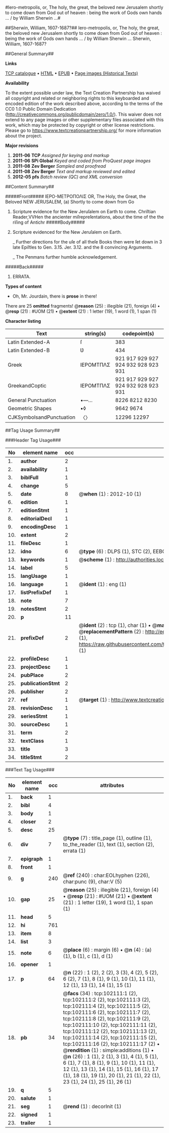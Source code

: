 #Iero-metropolis, or, The holy, the great, the beloved new Jerusalem shortly to come down from God out of heaven : being the work of Gods own hands ... / by William Sherwin ...#

##Sherwin, William, 1607-1687?##
Iero-metropolis, or, The holy, the great, the beloved new Jerusalem shortly to come down from God out of heaven : being the work of Gods own hands ... / by William Sherwin ...
Sherwin, William, 1607-1687?

##General Summary##

**Links**

[TCP catalogue](http://www.ota.ox.ac.uk/tcp/)  • 
[HTML](http://tei.it.ox.ac.uk/tcp/Texts-HTML/free/A59/A59935.html)  • 
[EPUB](http://tei.it.ox.ac.uk/tcp/Texts-EPUB/free/A59/A59935.epub) • 
[Page images (Historical Texts)](https://historicaltexts.jisc.ac.uk/eebo-14151036e)

**Availability**

To the extent possible under law, the Text Creation Partnership has waived all copyright and related or neighboring rights to this keyboarded and encoded edition of the work described above, according to the terms of the CC0 1.0 Public Domain Dedication (http://creativecommons.org/publicdomain/zero/1.0/). This waiver does not extend to any page images or other supplementary files associated with this work, which may be protected by copyright or other license restrictions. Please go to https://www.textcreationpartnership.org/ for more information about the project.

**Major revisions**

1. __2011-06__ __TCP__ *Assigned for keying and markup*
1. __2011-06__ __SPi Global__ *Keyed and coded from ProQuest page images*
1. __2011-08__ __Zev Berger__ *Sampled and proofread*
1. __2011-08__ __Zev Berger__ *Text and markup reviewed and edited*
1. __2012-05__ __pfs__ *Batch review (QC) and XML conversion*

##Content Summary##

#####Front#####
ΙΕΡΟ-ΜΕΤΡΟΠΟΛΙΣ OR, The Holy, the Great, the Beloved NEW JERUSALEM, (a) Shortly to come down from Go
1. Scripture evidence for the New Jeruſalem on Earth to come.
Chriſtian Reader,VVHen the ancienter miſrepreſentations, about the time of the the riſing of Antichr
#####Body#####

1. Scripture evidenced for the New Jeruſalem on Earth.

    _ Further directions for the uſe of all theſe Books then were ſet down in 3 late Epiſtles to Gen. 3.15. Jer. 3.12. and the 8 convincing Arguments.

    _ The Penmans further humble acknowledgement.

#####Back#####

1. ERRATA.

**Types of content**

  * Oh, Mr. Jourdain, there is **prose** in there!

There are 25 **omitted** fragments! 
 @__reason__ (25) : illegible (21), foreign (4)  •  @__resp__ (21) : #UOM (21)  •  @__extent__ (21) : 1 letter (19), 1 word (1), 1 span (1)

**Character listing**


|Text|string(s)|codepoint(s)|
|---|---|---|
|Latin Extended-A|ſ|383|
|Latin Extended-B|Ʋ|434|
|Greek|ΙΕΡΟΜΤΠΛΣ|921 917 929 927 924 932 928 923 931|
|GreekandCoptic|ΙΕΡΟΜΤΠΛΣ|921 917 929 927 924 932 928 923 931|
|General Punctuation|•—…|8226 8212 8230|
|Geometric Shapes|▪◊|9642 9674|
|CJKSymbolsandPunctuation|〈〉|12296 12297|

##Tag Usage Summary##

###Header Tag Usage###

|No|element name|occ|attributes|
|---|---|---|---|
|1.|__author__|2||
|2.|__availability__|1||
|3.|__biblFull__|1||
|4.|__change__|5||
|5.|__date__|8| @__when__ (1) : 2012-10 (1)|
|6.|__edition__|1||
|7.|__editionStmt__|1||
|8.|__editorialDecl__|1||
|9.|__encodingDesc__|1||
|10.|__extent__|2||
|11.|__fileDesc__|1||
|12.|__idno__|6| @__type__ (6) : DLPS (1), STC (2), EEBO-CITATION (1), OCLC (1), VID (1)|
|13.|__keywords__|1| @__scheme__ (1) : http://authorities.loc.gov/ (1)|
|14.|__label__|5||
|15.|__langUsage__|1||
|16.|__language__|1| @__ident__ (1) : eng (1)|
|17.|__listPrefixDef__|1||
|18.|__note__|7||
|19.|__notesStmt__|2||
|20.|__p__|11||
|21.|__prefixDef__|2| @__ident__ (2) : tcp (1), char (1)  •  @__matchPattern__ (2) : ([0-9\-]+):([0-9IVX]+) (1), (.+) (1)  •  @__replacementPattern__ (2) : http://eebo.chadwyck.com/downloadtiff?vid=$1&page=$2 (1), https://raw.githubusercontent.com/textcreationpartnership/Texts/master/tcpchars.xml#$1 (1)|
|22.|__profileDesc__|1||
|23.|__projectDesc__|1||
|24.|__pubPlace__|2||
|25.|__publicationStmt__|2||
|26.|__publisher__|2||
|27.|__ref__|1| @__target__ (1) : http://www.textcreationpartnership.org/docs/. (1)|
|28.|__revisionDesc__|1||
|29.|__seriesStmt__|1||
|30.|__sourceDesc__|1||
|31.|__term__|2||
|32.|__textClass__|1||
|33.|__title__|3||
|34.|__titleStmt__|2||


###Text Tag Usage###

|No|element name|occ|attributes|
|---|---|---|---|
|1.|__back__|1||
|2.|__bibl__|4||
|3.|__body__|1||
|4.|__closer__|2||
|5.|__desc__|25||
|6.|__div__|7| @__type__ (7) : title_page (1), outline (1), to_the_reader (1), text (1), section (2), errata (1)|
|7.|__epigraph__|1||
|8.|__front__|1||
|9.|__g__|240| @__ref__ (240) : char:EOLhyphen (226), char:punc (9), char:V (5)|
|10.|__gap__|25| @__reason__ (25) : illegible (21), foreign (4)  •  @__resp__ (21) : #UOM (21)  •  @__extent__ (21) : 1 letter (19), 1 word (1), 1 span (1)|
|11.|__head__|5||
|12.|__hi__|761||
|13.|__item__|8||
|14.|__list__|3||
|15.|__note__|6| @__place__ (6) : margin (6)  •  @__n__ (4) : (a) (1), b (1), c (1), d (1)|
|16.|__opener__|1||
|17.|__p__|64| @__n__ (22) : 1 (2), 2 (2), 3 (3), 4 (2), 5 (2), 6 (2), 7 (1), 8 (1), 9 (1), 10 (1), 11 (1), 12 (1), 13 (1), 14 (1), 15 (1)|
|18.|__pb__|34| @__facs__ (34) : tcp:102111:1 (2), tcp:102111:2 (2), tcp:102111:3 (2), tcp:102111:4 (2), tcp:102111:5 (2), tcp:102111:6 (2), tcp:102111:7 (2), tcp:102111:8 (2), tcp:102111:9 (2), tcp:102111:10 (2), tcp:102111:11 (2), tcp:102111:12 (2), tcp:102111:13 (2), tcp:102111:14 (2), tcp:102111:15 (2), tcp:102111:16 (2), tcp:102111:17 (2)  •  @__rendition__ (1) : simple:additions (1)  •  @__n__ (26) : 1 (1), 2 (1), 3 (1), 4 (1), 5 (1), 6 (1), 7 (1), 8 (1), 9 (1), 10 (1), 11 (1), 12 (1), 13 (1), 14 (1), 15 (1), 16 (1), 17 (1), 18 (1), 19 (1), 20 (1), 21 (1), 22 (1), 23 (1), 24 (1), 25 (1), 26 (1)|
|19.|__q__|5||
|20.|__salute__|1||
|21.|__seg__|1| @__rend__ (1) : decorInit (1)|
|22.|__signed__|1||
|23.|__trailer__|1||
